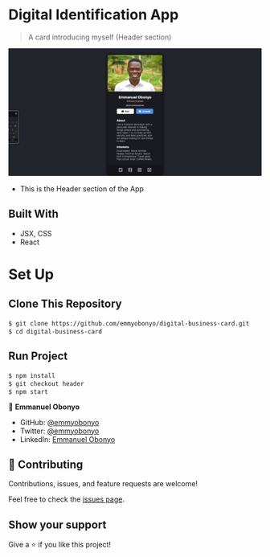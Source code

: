 # Digital Identification App

> A card introducing myself (Header section)

![Home Page](./public/completed.png)

- This is the Header section of the App

## Built With

- JSX, CSS
- React

# Set Up
## Clone This Repository
```
$ git clone https://github.com/emmyobonyo/digital-business-card.git
$ cd digital-business-card
```

## Run Project
```
$ npm install
$ git checkout header
$ npm start
```

👤 **Emmanuel Obonyo**

- GitHub: [@emmyobonyo](https://github.com/emmyobonyo)
- Twitter: [@emmyobonyo](https://twitter.com/emmyobonyo)
- LinkedIn: [Emmanuel Obonyo](https://www.linkedin.com/in/emmanuel-obonyo-3728a2200/)
## 🤝 Contributing

Contributions, issues, and feature requests are welcome!

Feel free to check the [issues page](https://github.com/emmyobonyo/digital-business-card/issues).

## Show your support

Give a ⭐️ if you like this project!

